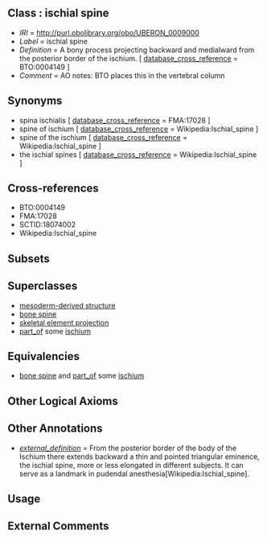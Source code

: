 
## Class : ischial spine

 * *IRI* = http://purl.obolibrary.org/obo/UBERON_0009000
 * *Label* = ischial spine
 * *Definition* = A bony process projecting backward and medialward from the posterior border of the ischium. [ [database_cross_reference](../../ef/oboInOwl#hasDbXref.md) = BTO:0004149 ]
 * *Comment* = AO notes: BTO places this in the vertebral column

## Synonyms

 * spina ischialis [ [database_cross_reference](../../ef/oboInOwl#hasDbXref.md) = FMA:17028 ]
 * spine of ischium [ [database_cross_reference](../../ef/oboInOwl#hasDbXref.md) = Wikipedia:Ischial_spine ]
 * spine of the ischium [ [database_cross_reference](../../ef/oboInOwl#hasDbXref.md) = Wikipedia:Ischial_spine ]
 * the ischial spines [ [database_cross_reference](../../ef/oboInOwl#hasDbXref.md) = Wikipedia:Ischial_spine ]

## Cross-references

 * BTO:0004149
 * FMA:17028
 * SCTID:18074002
 * Wikipedia:Ischial_spine

## Subsets


## Superclasses

 * [mesoderm-derived structure](../../UBERON/20/UBERON_0004120.md)
 * [bone spine](../../UBERON/06/UBERON_0013706.md)
 * [skeletal element projection](../../UBERON/00/UBERON_4100000.md)
 * [part_of](../../BFO/50/BFO_0000050.md) some [ischium](../../UBERON/74/UBERON_0001274.md)

## Equivalencies

 * [bone spine](../../UBERON/06/UBERON_0013706.md) and [part_of](../../BFO/50/BFO_0000050.md) some [ischium](../../UBERON/74/UBERON_0001274.md)

## Other Logical Axioms


## Other Annotations

 * *[external_definition](../../UBPROP/01/UBPROP_0000001.md)* = From the posterior border of the body of the Ischium there extends backward a thin and pointed triangular eminence, the ischial spine, more or less elongated in different subjects. It can serve as a landmark in pudendal anesthesia[Wikipedia:Ischial_spine].

## Usage


## External Comments

